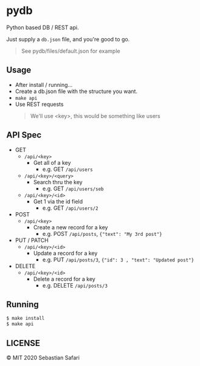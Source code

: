 # pydb

Python based DB / REST api.

Just supply a `db.json` file, and you're good to go.

> See pydb/files/default.json for example

## Usage
- After install / running...
- Create a db.json file with the structure you want.
- `make api`
- Use REST requests
  > We'll use \<key\>, this would be something like users

## API Spec
- GET
  - `/api/<key>`
    - Get all of a key
      - e.g. GET `/api/users`
  - `/api/<key>/<query>`
    - Search thru the key
      - e.g. GET `/api/users/seb`
  - `/api/<key>/<id>`
    - Get 1 via the id field
      - e.g. GET `/api/users/2`
- POST
  - `/api/<key>`
    - Create a new record for a key
      - e.g. POST `/api/posts`, `{"text": "My 3rd post"}`
- PUT / PATCH
  - `/api/<key>/<id>`
    - Update a record for a key
      - e.g. PUT `/api/posts/3`, `{"id": 3 , "text": "Updated post"}`
- DELETE
  - `/api/<key>/<id>`
    - Delete a record for a key
      - e.g. DELETE `/api/posts/3`

## Running
```bash
$ make install
$ make api
```

## LICENSE 
&copy; MIT 2020 Sebastian Safari
